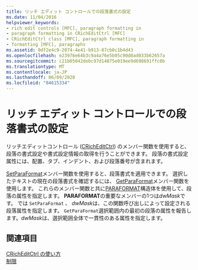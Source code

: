 ```yaml
---
title: リッチ エディット コントロールでの段落書式の設定
ms.date: 11/04/2016
helpviewer_keywords:
- rich edit controls [MFC], paragraph formatting in
- paragraph formatting in CRichEditCtrl [MFC]
- CRichEditCtrl class [MFC], paragraph formatting in
- formatting [MFC], paragraphs
ms.assetid: 0df2e4c9-2074-4e41-b913-87cb8c1b4d43
ms.openlocfilehash: e23976e64b3c9a4a76e5b05c90d0ad033b62657a
ms.sourcegitcommit: c21b05042debc97d14875e019ee9d698691ffc0b
ms.translationtype: MT
ms.contentlocale: ja-JP
ms.lasthandoff: 06/09/2020
ms.locfileid: "84615334"
---
```

# <a name="paragraph-formatting-in-rich-edit-controls"></a>リッチ エディット コントロールでの段落書式の設定

リッチエディットコントロール ([CRichEditCtrl](reference/cricheditctrl-class.md)) のメンバー関数を使用すると、段落の書式設定や書式設定情報の取得を行うことができます。 段落の書式設定属性には、配置、タブ、インデント、および段落番号が含まれます。

[SetParaFormat](reference/cricheditctrl-class.md#setparaformat)メンバー関数を使用すると、段落書式を適用できます。 選択したテキストの現在の段落書式を確認するには、 [GetParaFormat](reference/cricheditctrl-class.md#getparaformat)メンバー関数を使用します。 これらのメンバー関数と共に[PARAFORMAT](/windows/win32/api/richedit/ns-richedit-paraformat)構造体を使用して、段落の属性を指定します。 **PARAFORMAT**の重要なメンバーの1つは*dwMask*です。 では `SetParaFormat` 、 *dwMask*は、この関数呼び出しによって設定される段落属性を指定します。 `GetParaFormat`選択範囲内の最初の段落の属性を報告します。*dwMask*は、選択範囲全体で一貫性のある属性を指定します。

## <a name="see-also"></a>関連項目

[CRichEditCtrl の使い方](using-cricheditctrl.md)<br/>
[制限](controls-mfc.md)
